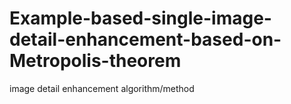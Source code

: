 # Example-based-single-image-detail-enhancement-based-on-Metropolis-theorem
image detail enhancement algorithm/method
